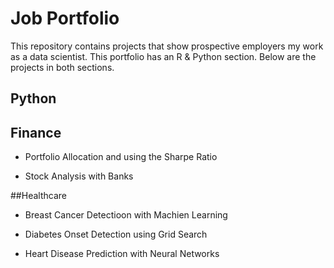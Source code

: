 
# Job Portfolio

This repository contains projects that show prospective employers my work as a data scientist. This portfolio has an R & Python section. Below are the projects in both sections.

## __Python__ 

## Finance

- Portfolio Allocation and using the Sharpe Ratio

- Stock Analysis with Banks
 
##Healthcare

- Breast Cancer Detectioon with Machien Learning

- Diabetes Onset Detection using Grid Search

- Heart Disease Prediction with Neural Networks